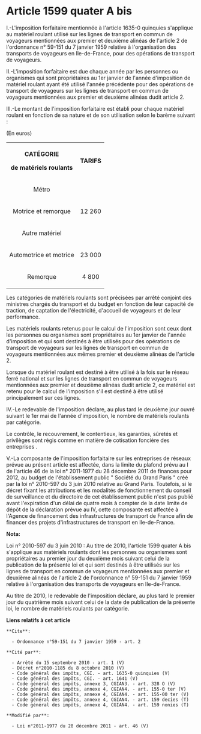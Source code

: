 # Article 1599 quater A bis

I.-L'imposition forfaitaire mentionnée à l'article 1635-0 quinquies s'applique au matériel roulant utilisé sur les lignes de
transport en commun de voyageurs mentionnées aux premier et deuxième alinéas de l'article 2 de l'ordonnance n° 59-151 du 7
janvier 1959 relative à l'organisation des transports de voyageurs en Ile-de-France, pour des opérations de transport de
voyageurs. 

II.-L'imposition forfaitaire est due chaque année par les personnes ou organismes qui sont propriétaires au 1er janvier de
l'année d'imposition de matériel roulant ayant été utilisé l'année précédente pour des opérations de transport de voyageurs
sur les lignes de transport en commun de voyageurs mentionnées aux premier et deuxième alinéas dudit article 2. 

III.-Le montant de l'imposition forfaitaire est établi pour chaque matériel roulant en fonction de sa nature et de son
utilisation selon le barème suivant : 

(En euros) 

<table>
  <tbody>
    <tr>
      <th>

CATÉGORIE 

de matériels roulants 

</th>
      <th>

TARIFS 

</th>
    </tr>
    <tr>
      <td align="center">

Métro 

</td>
      <td align="center"> </td>
    </tr>
    <tr>
      <td align="center">

Motrice et remorque 

</td>
      <td align="center">

12 260 

</td>
    </tr>
    <tr>
      <td align="center">

Autre matériel 

</td>
      <td align="center"> </td>
    </tr>
    <tr>
      <td align="center">

Automotrice et motrice 

</td>
      <td align="center">

23 000 

</td>
    </tr>
    <tr>
      <td align="center">

Remorque 

</td>
      <td align="center">

4 800 

</td>
    </tr>
  </tbody>
</table>

Les catégories de matériels roulants sont précisées par arrêté conjoint des ministres chargés du transport et du budget en
fonction de leur capacité de traction, de captation de l'électricité, d'accueil de voyageurs et de leur performance. 

Les matériels roulants retenus pour le calcul de l'imposition sont ceux dont les personnes ou organismes sont propriétaires
au 1er janvier de l'année d'imposition et qui sont destinés à être utilisés pour des opérations de transport de voyageurs sur
les lignes de transport en commun de voyageurs mentionnées aux mêmes premier et deuxième alinéas de l'article 2. 

Lorsque du matériel roulant est destiné à être utilisé à la fois sur le réseau ferré national et sur les lignes de transport
en commun de voyageurs mentionnées aux premier et deuxième alinéas dudit article 2, ce matériel est retenu pour le calcul de
l'imposition s'il est destiné à être utilisé principalement sur ces lignes. 

IV.-Le redevable de l'imposition déclare, au plus tard le deuxième jour ouvré suivant le 1er mai de l'année d'imposition, le
nombre de matériels roulants par catégorie. 

Le contrôle, le recouvrement, le contentieux, les garanties, sûretés et privilèges sont régis comme en matière de
cotisation foncière des entreprises .

V.-La composante de l'imposition forfaitaire sur les entreprises de réseaux prévue au présent article est affectée, dans la
limite du plafond prévu au I de l'article 46 de la loi n° 2011-1977 du 28 décembre 2011 de finances pour 2012, au budget de
l'établissement public " Société du Grand Paris " créé par la loi n° 2010-597 du 3 juin 2010 relative au Grand Paris.
Toutefois, si le décret fixant les attributions et les modalités de fonctionnement du conseil de surveillance et du
directoire de cet établissement public n'est pas publié avant l'expiration d'un délai de quatre mois à compter de la date
limite de dépôt de la déclaration prévue au IV, cette composante est affectée à l'Agence de financement des infrastructures
de transport de France afin de financer des projets d'infrastructures de transport en Ile-de-France.

**Nota:**

Loi n° 2010-597 du 3 juin 2010 : Au titre de 2010, l'article 1599 quater A bis s'applique aux matériels roulants dont les
personnes ou organismes sont propriétaires au premier jour du deuxième mois suivant celui de la publication de la présente
loi et qui sont destinés à être utilisés sur les lignes de transport en commun de voyageurs mentionnées aux premier et
deuxième alinéas de l'article 2 de l'ordonnance n° 59-151 du 7 janvier 1959 relative à l'organisation des transports de
voyageurs en Ile-de-France. 

Au titre de 2010, le redevable de l'imposition déclare, au plus tard le premier jour du quatrième mois suivant celui de la
date de publication de la présente loi, le nombre de matériels roulants par catégorie.

**Liens relatifs à cet article**

	**Cite**:

	  - Ordonnance n°59-151 du 7 janvier 1959 - art. 2

	**Cité par**:

	  - Arrêté du 15 septembre 2010 - art. 1 (V)
	  - Décret n°2010-1185 du 8 octobre 2010 (V)
	  - Code général des impôts, CGI. - art. 1635-0 quinquies (V)
	  - Code général des impôts, CGI. - art. 1641 (V)
	  - Code général des impôts, annexe 3, CGIAN3. - art. 328 O (V)
	  - Code général des impôts, annexe 4, CGIAN4. - art. 155-0 ter (V)
	  - Code général des impôts, annexe 4, CGIAN4. - art. 155-00 ter (V)
	  - Code général des impôts, annexe 4, CGIAN4. - art. 159 decies (T)
	  - Code général des impôts, annexe 4, CGIAN4. - art. 159 nonies (T)

	**Modifié par**:

	  - Loi n°2011-1977 du 28 décembre 2011 - art. 46 (V)
